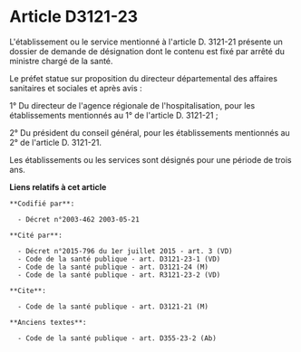 # Article D3121-23

L'établissement ou le service mentionné à l'article D. 3121-21 présente un dossier de demande de désignation dont le contenu
est fixé par arrêté du ministre chargé de la santé.

Le préfet statue sur proposition du directeur départemental des affaires sanitaires et sociales et après avis :

1° Du directeur de l'agence régionale de l'hospitalisation, pour les établissements mentionnés au 1° de l'article D.
3121-21 ;

2° Du président du conseil général, pour les établissements mentionnés au 2° de l'article D. 3121-21.

Les établissements ou les services sont désignés pour une période de trois ans.

**Liens relatifs à cet article**

	**Codifié par**:

	  - Décret n°2003-462 2003-05-21

	**Cité par**:

	  - Décret n°2015-796 du 1er juillet 2015 - art. 3 (VD)
	  - Code de la santé publique - art. D3121-23-1 (VD)
	  - Code de la santé publique - art. D3121-24 (M)
	  - Code de la santé publique - art. R3121-23-2 (VD)

	**Cite**:

	  - Code de la santé publique - art. D3121-21 (M)

	**Anciens textes**:

	  - Code de la santé publique - art. D355-23-2 (Ab)
